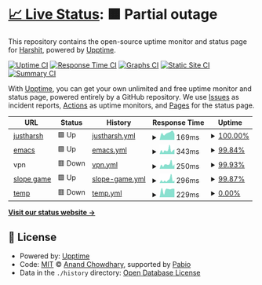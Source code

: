 # [📈 Live Status](https://demo.upptime.js.org): <!--live status--> **🟧 Partial outage**

This repository contains the open-source uptime monitor and status page for [Harshit](emacs.justharsh.xyz), powered by [Upptime](https://github.com/upptime/upptime).

[![Uptime CI](https://github.com/hmodi51/upptime/workflows/Uptime%20CI/badge.svg)](https://github.com/hmodi51/upptime/actions?query=workflow%3A%22Uptime+CI%22)
[![Response Time CI](https://github.com/hmodi51/upptime/workflows/Response%20Time%20CI/badge.svg)](https://github.com/hmodi51/upptime/actions?query=workflow%3A%22Response+Time+CI%22)
[![Graphs CI](https://github.com/hmodi51/upptime/workflows/Graphs%20CI/badge.svg)](https://github.com/hmodi51/upptime/actions?query=workflow%3A%22Graphs+CI%22)
[![Static Site CI](https://github.com/hmodi51/upptime/workflows/Static%20Site%20CI/badge.svg)](https://github.com/hmodi51/upptime/actions?query=workflow%3A%22Static+Site+CI%22)
[![Summary CI](https://github.com/hmodi51/upptime/workflows/Summary%20CI/badge.svg)](https://github.com/hmodi51/upptime/actions?query=workflow%3A%22Summary+CI%22)

With [Upptime](https://upptime.js.org), you can get your own unlimited and free uptime monitor and status page, powered entirely by a GitHub repository. We use [Issues](https://github.com/hmodi51/upptime/issues) as incident reports, [Actions](https://github.com/hmodi51/upptime/actions) as uptime monitors, and [Pages](https://demo.upptime.js.org) for the status page.

<!--start: status pages-->
<!-- This summary is generated by Upptime (https://github.com/upptime/upptime) -->
<!-- Do not edit this manually, your changes will be overwritten -->
<!-- prettier-ignore -->
| URL | Status | History | Response Time | Uptime |
| --- | ------ | ------- | ------------- | ------ |
| <img alt="" src="https://icons.duckduckgo.com/ip3/justharsh.xyz.ico" height="13"> [justharsh](https://justharsh.xyz) | 🟩 Up | [justharsh.yml](https://github.com/hmodi51/uptime/commits/HEAD/history/justharsh.yml) | <details><summary><img alt="Response time graph" src="./graphs/justharsh/response-time-week.png" height="20"> 169ms</summary><br><a href="https://status.harshitmodi.dev/history/justharsh"><img alt="Response time 131" src="https://img.shields.io/endpoint?url=https%3A%2F%2Fraw.githubusercontent.com%2Fhmodi51%2Fuptime%2FHEAD%2Fapi%2Fjustharsh%2Fresponse-time.json"></a><br><a href="https://status.harshitmodi.dev/history/justharsh"><img alt="24-hour response time 149" src="https://img.shields.io/endpoint?url=https%3A%2F%2Fraw.githubusercontent.com%2Fhmodi51%2Fuptime%2FHEAD%2Fapi%2Fjustharsh%2Fresponse-time-day.json"></a><br><a href="https://status.harshitmodi.dev/history/justharsh"><img alt="7-day response time 169" src="https://img.shields.io/endpoint?url=https%3A%2F%2Fraw.githubusercontent.com%2Fhmodi51%2Fuptime%2FHEAD%2Fapi%2Fjustharsh%2Fresponse-time-week.json"></a><br><a href="https://status.harshitmodi.dev/history/justharsh"><img alt="30-day response time 134" src="https://img.shields.io/endpoint?url=https%3A%2F%2Fraw.githubusercontent.com%2Fhmodi51%2Fuptime%2FHEAD%2Fapi%2Fjustharsh%2Fresponse-time-month.json"></a><br><a href="https://status.harshitmodi.dev/history/justharsh"><img alt="1-year response time 131" src="https://img.shields.io/endpoint?url=https%3A%2F%2Fraw.githubusercontent.com%2Fhmodi51%2Fuptime%2FHEAD%2Fapi%2Fjustharsh%2Fresponse-time-year.json"></a></details> | <details><summary><a href="https://status.harshitmodi.dev/history/justharsh">100.00%</a></summary><a href="https://status.harshitmodi.dev/history/justharsh"><img alt="All-time uptime 100.00%" src="https://img.shields.io/endpoint?url=https%3A%2F%2Fraw.githubusercontent.com%2Fhmodi51%2Fuptime%2FHEAD%2Fapi%2Fjustharsh%2Fuptime.json"></a><br><a href="https://status.harshitmodi.dev/history/justharsh"><img alt="24-hour uptime 100.00%" src="https://img.shields.io/endpoint?url=https%3A%2F%2Fraw.githubusercontent.com%2Fhmodi51%2Fuptime%2FHEAD%2Fapi%2Fjustharsh%2Fuptime-day.json"></a><br><a href="https://status.harshitmodi.dev/history/justharsh"><img alt="7-day uptime 100.00%" src="https://img.shields.io/endpoint?url=https%3A%2F%2Fraw.githubusercontent.com%2Fhmodi51%2Fuptime%2FHEAD%2Fapi%2Fjustharsh%2Fuptime-week.json"></a><br><a href="https://status.harshitmodi.dev/history/justharsh"><img alt="30-day uptime 100.00%" src="https://img.shields.io/endpoint?url=https%3A%2F%2Fraw.githubusercontent.com%2Fhmodi51%2Fuptime%2FHEAD%2Fapi%2Fjustharsh%2Fuptime-month.json"></a><br><a href="https://status.harshitmodi.dev/history/justharsh"><img alt="1-year uptime 100.00%" src="https://img.shields.io/endpoint?url=https%3A%2F%2Fraw.githubusercontent.com%2Fhmodi51%2Fuptime%2FHEAD%2Fapi%2Fjustharsh%2Fuptime-year.json"></a></details>
| <img alt="" src="https://icons.duckduckgo.com/ip3/harshitmodi.dev.ico" height="13"> [emacs](https://harshitmodi.dev) | 🟩 Up | [emacs.yml](https://github.com/hmodi51/uptime/commits/HEAD/history/emacs.yml) | <details><summary><img alt="Response time graph" src="./graphs/emacs/response-time-week.png" height="20"> 343ms</summary><br><a href="https://status.harshitmodi.dev/history/emacs"><img alt="Response time 323" src="https://img.shields.io/endpoint?url=https%3A%2F%2Fraw.githubusercontent.com%2Fhmodi51%2Fuptime%2FHEAD%2Fapi%2Femacs%2Fresponse-time.json"></a><br><a href="https://status.harshitmodi.dev/history/emacs"><img alt="24-hour response time 410" src="https://img.shields.io/endpoint?url=https%3A%2F%2Fraw.githubusercontent.com%2Fhmodi51%2Fuptime%2FHEAD%2Fapi%2Femacs%2Fresponse-time-day.json"></a><br><a href="https://status.harshitmodi.dev/history/emacs"><img alt="7-day response time 343" src="https://img.shields.io/endpoint?url=https%3A%2F%2Fraw.githubusercontent.com%2Fhmodi51%2Fuptime%2FHEAD%2Fapi%2Femacs%2Fresponse-time-week.json"></a><br><a href="https://status.harshitmodi.dev/history/emacs"><img alt="30-day response time 265" src="https://img.shields.io/endpoint?url=https%3A%2F%2Fraw.githubusercontent.com%2Fhmodi51%2Fuptime%2FHEAD%2Fapi%2Femacs%2Fresponse-time-month.json"></a><br><a href="https://status.harshitmodi.dev/history/emacs"><img alt="1-year response time 323" src="https://img.shields.io/endpoint?url=https%3A%2F%2Fraw.githubusercontent.com%2Fhmodi51%2Fuptime%2FHEAD%2Fapi%2Femacs%2Fresponse-time-year.json"></a></details> | <details><summary><a href="https://status.harshitmodi.dev/history/emacs">99.84%</a></summary><a href="https://status.harshitmodi.dev/history/emacs"><img alt="All-time uptime 99.75%" src="https://img.shields.io/endpoint?url=https%3A%2F%2Fraw.githubusercontent.com%2Fhmodi51%2Fuptime%2FHEAD%2Fapi%2Femacs%2Fuptime.json"></a><br><a href="https://status.harshitmodi.dev/history/emacs"><img alt="24-hour uptime 100.00%" src="https://img.shields.io/endpoint?url=https%3A%2F%2Fraw.githubusercontent.com%2Fhmodi51%2Fuptime%2FHEAD%2Fapi%2Femacs%2Fuptime-day.json"></a><br><a href="https://status.harshitmodi.dev/history/emacs"><img alt="7-day uptime 99.84%" src="https://img.shields.io/endpoint?url=https%3A%2F%2Fraw.githubusercontent.com%2Fhmodi51%2Fuptime%2FHEAD%2Fapi%2Femacs%2Fuptime-week.json"></a><br><a href="https://status.harshitmodi.dev/history/emacs"><img alt="30-day uptime 99.59%" src="https://img.shields.io/endpoint?url=https%3A%2F%2Fraw.githubusercontent.com%2Fhmodi51%2Fuptime%2FHEAD%2Fapi%2Femacs%2Fuptime-month.json"></a><br><a href="https://status.harshitmodi.dev/history/emacs"><img alt="1-year uptime 99.75%" src="https://img.shields.io/endpoint?url=https%3A%2F%2Fraw.githubusercontent.com%2Fhmodi51%2Fuptime%2FHEAD%2Fapi%2Femacs%2Fuptime-year.json"></a></details>
| <img alt="" src="https://icons.duckduckgo.com/ip3/null.ico" height="13"> vpn | 🟥 Down | [vpn.yml](https://github.com/hmodi51/uptime/commits/HEAD/history/vpn.yml) | <details><summary><img alt="Response time graph" src="./graphs/vpn/response-time-week.png" height="20"> 250ms</summary><br><a href="https://status.harshitmodi.dev/history/vpn"><img alt="Response time 230" src="https://img.shields.io/endpoint?url=https%3A%2F%2Fraw.githubusercontent.com%2Fhmodi51%2Fuptime%2FHEAD%2Fapi%2Fvpn%2Fresponse-time.json"></a><br><a href="https://status.harshitmodi.dev/history/vpn"><img alt="24-hour response time 280" src="https://img.shields.io/endpoint?url=https%3A%2F%2Fraw.githubusercontent.com%2Fhmodi51%2Fuptime%2FHEAD%2Fapi%2Fvpn%2Fresponse-time-day.json"></a><br><a href="https://status.harshitmodi.dev/history/vpn"><img alt="7-day response time 250" src="https://img.shields.io/endpoint?url=https%3A%2F%2Fraw.githubusercontent.com%2Fhmodi51%2Fuptime%2FHEAD%2Fapi%2Fvpn%2Fresponse-time-week.json"></a><br><a href="https://status.harshitmodi.dev/history/vpn"><img alt="30-day response time 212" src="https://img.shields.io/endpoint?url=https%3A%2F%2Fraw.githubusercontent.com%2Fhmodi51%2Fuptime%2FHEAD%2Fapi%2Fvpn%2Fresponse-time-month.json"></a><br><a href="https://status.harshitmodi.dev/history/vpn"><img alt="1-year response time 230" src="https://img.shields.io/endpoint?url=https%3A%2F%2Fraw.githubusercontent.com%2Fhmodi51%2Fuptime%2FHEAD%2Fapi%2Fvpn%2Fresponse-time-year.json"></a></details> | <details><summary><a href="https://status.harshitmodi.dev/history/vpn">99.93%</a></summary><a href="https://status.harshitmodi.dev/history/vpn"><img alt="All-time uptime 99.77%" src="https://img.shields.io/endpoint?url=https%3A%2F%2Fraw.githubusercontent.com%2Fhmodi51%2Fuptime%2FHEAD%2Fapi%2Fvpn%2Fuptime.json"></a><br><a href="https://status.harshitmodi.dev/history/vpn"><img alt="24-hour uptime 99.49%" src="https://img.shields.io/endpoint?url=https%3A%2F%2Fraw.githubusercontent.com%2Fhmodi51%2Fuptime%2FHEAD%2Fapi%2Fvpn%2Fuptime-day.json"></a><br><a href="https://status.harshitmodi.dev/history/vpn"><img alt="7-day uptime 99.93%" src="https://img.shields.io/endpoint?url=https%3A%2F%2Fraw.githubusercontent.com%2Fhmodi51%2Fuptime%2FHEAD%2Fapi%2Fvpn%2Fuptime-week.json"></a><br><a href="https://status.harshitmodi.dev/history/vpn"><img alt="30-day uptime 99.61%" src="https://img.shields.io/endpoint?url=https%3A%2F%2Fraw.githubusercontent.com%2Fhmodi51%2Fuptime%2FHEAD%2Fapi%2Fvpn%2Fuptime-month.json"></a><br><a href="https://status.harshitmodi.dev/history/vpn"><img alt="1-year uptime 99.77%" src="https://img.shields.io/endpoint?url=https%3A%2F%2Fraw.githubusercontent.com%2Fhmodi51%2Fuptime%2FHEAD%2Fapi%2Fvpn%2Fuptime-year.json"></a></details>
| <img alt="" src="https://icons.duckduckgo.com/ip3/slope.justharsh.xyz.ico" height="13"> [slope game](https://slope.justharsh.xyz) | 🟩 Up | [slope-game.yml](https://github.com/hmodi51/uptime/commits/HEAD/history/slope-game.yml) | <details><summary><img alt="Response time graph" src="./graphs/slope-game/response-time-week.png" height="20"> 296ms</summary><br><a href="https://status.harshitmodi.dev/history/slope-game"><img alt="Response time 220" src="https://img.shields.io/endpoint?url=https%3A%2F%2Fraw.githubusercontent.com%2Fhmodi51%2Fuptime%2FHEAD%2Fapi%2Fslope-game%2Fresponse-time.json"></a><br><a href="https://status.harshitmodi.dev/history/slope-game"><img alt="24-hour response time 265" src="https://img.shields.io/endpoint?url=https%3A%2F%2Fraw.githubusercontent.com%2Fhmodi51%2Fuptime%2FHEAD%2Fapi%2Fslope-game%2Fresponse-time-day.json"></a><br><a href="https://status.harshitmodi.dev/history/slope-game"><img alt="7-day response time 296" src="https://img.shields.io/endpoint?url=https%3A%2F%2Fraw.githubusercontent.com%2Fhmodi51%2Fuptime%2FHEAD%2Fapi%2Fslope-game%2Fresponse-time-week.json"></a><br><a href="https://status.harshitmodi.dev/history/slope-game"><img alt="30-day response time 214" src="https://img.shields.io/endpoint?url=https%3A%2F%2Fraw.githubusercontent.com%2Fhmodi51%2Fuptime%2FHEAD%2Fapi%2Fslope-game%2Fresponse-time-month.json"></a><br><a href="https://status.harshitmodi.dev/history/slope-game"><img alt="1-year response time 220" src="https://img.shields.io/endpoint?url=https%3A%2F%2Fraw.githubusercontent.com%2Fhmodi51%2Fuptime%2FHEAD%2Fapi%2Fslope-game%2Fresponse-time-year.json"></a></details> | <details><summary><a href="https://status.harshitmodi.dev/history/slope-game">99.87%</a></summary><a href="https://status.harshitmodi.dev/history/slope-game"><img alt="All-time uptime 99.77%" src="https://img.shields.io/endpoint?url=https%3A%2F%2Fraw.githubusercontent.com%2Fhmodi51%2Fuptime%2FHEAD%2Fapi%2Fslope-game%2Fuptime.json"></a><br><a href="https://status.harshitmodi.dev/history/slope-game"><img alt="24-hour uptime 100.00%" src="https://img.shields.io/endpoint?url=https%3A%2F%2Fraw.githubusercontent.com%2Fhmodi51%2Fuptime%2FHEAD%2Fapi%2Fslope-game%2Fuptime-day.json"></a><br><a href="https://status.harshitmodi.dev/history/slope-game"><img alt="7-day uptime 99.87%" src="https://img.shields.io/endpoint?url=https%3A%2F%2Fraw.githubusercontent.com%2Fhmodi51%2Fuptime%2FHEAD%2Fapi%2Fslope-game%2Fuptime-week.json"></a><br><a href="https://status.harshitmodi.dev/history/slope-game"><img alt="30-day uptime 99.59%" src="https://img.shields.io/endpoint?url=https%3A%2F%2Fraw.githubusercontent.com%2Fhmodi51%2Fuptime%2FHEAD%2Fapi%2Fslope-game%2Fuptime-month.json"></a><br><a href="https://status.harshitmodi.dev/history/slope-game"><img alt="1-year uptime 99.77%" src="https://img.shields.io/endpoint?url=https%3A%2F%2Fraw.githubusercontent.com%2Fhmodi51%2Fuptime%2FHEAD%2Fapi%2Fslope-game%2Fuptime-year.json"></a></details>
| <img alt="" src="https://icons.duckduckgo.com/ip3/temp.justharsh.xyz.ico" height="13"> [temp](https://temp.justharsh.xyz) | 🟥 Down | [temp.yml](https://github.com/hmodi51/uptime/commits/HEAD/history/temp.yml) | <details><summary><img alt="Response time graph" src="./graphs/temp/response-time-week.png" height="20"> 229ms</summary><br><a href="https://status.harshitmodi.dev/history/temp"><img alt="Response time 228" src="https://img.shields.io/endpoint?url=https%3A%2F%2Fraw.githubusercontent.com%2Fhmodi51%2Fuptime%2FHEAD%2Fapi%2Ftemp%2Fresponse-time.json"></a><br><a href="https://status.harshitmodi.dev/history/temp"><img alt="24-hour response time 253" src="https://img.shields.io/endpoint?url=https%3A%2F%2Fraw.githubusercontent.com%2Fhmodi51%2Fuptime%2FHEAD%2Fapi%2Ftemp%2Fresponse-time-day.json"></a><br><a href="https://status.harshitmodi.dev/history/temp"><img alt="7-day response time 229" src="https://img.shields.io/endpoint?url=https%3A%2F%2Fraw.githubusercontent.com%2Fhmodi51%2Fuptime%2FHEAD%2Fapi%2Ftemp%2Fresponse-time-week.json"></a><br><a href="https://status.harshitmodi.dev/history/temp"><img alt="30-day response time 201" src="https://img.shields.io/endpoint?url=https%3A%2F%2Fraw.githubusercontent.com%2Fhmodi51%2Fuptime%2FHEAD%2Fapi%2Ftemp%2Fresponse-time-month.json"></a><br><a href="https://status.harshitmodi.dev/history/temp"><img alt="1-year response time 228" src="https://img.shields.io/endpoint?url=https%3A%2F%2Fraw.githubusercontent.com%2Fhmodi51%2Fuptime%2FHEAD%2Fapi%2Ftemp%2Fresponse-time-year.json"></a></details> | <details><summary><a href="https://status.harshitmodi.dev/history/temp">0.00%</a></summary><a href="https://status.harshitmodi.dev/history/temp"><img alt="All-time uptime 3.63%" src="https://img.shields.io/endpoint?url=https%3A%2F%2Fraw.githubusercontent.com%2Fhmodi51%2Fuptime%2FHEAD%2Fapi%2Ftemp%2Fuptime.json"></a><br><a href="https://status.harshitmodi.dev/history/temp"><img alt="24-hour uptime 0.00%" src="https://img.shields.io/endpoint?url=https%3A%2F%2Fraw.githubusercontent.com%2Fhmodi51%2Fuptime%2FHEAD%2Fapi%2Ftemp%2Fuptime-day.json"></a><br><a href="https://status.harshitmodi.dev/history/temp"><img alt="7-day uptime 0.00%" src="https://img.shields.io/endpoint?url=https%3A%2F%2Fraw.githubusercontent.com%2Fhmodi51%2Fuptime%2FHEAD%2Fapi%2Ftemp%2Fuptime-week.json"></a><br><a href="https://status.harshitmodi.dev/history/temp"><img alt="30-day uptime 1.38%" src="https://img.shields.io/endpoint?url=https%3A%2F%2Fraw.githubusercontent.com%2Fhmodi51%2Fuptime%2FHEAD%2Fapi%2Ftemp%2Fuptime-month.json"></a><br><a href="https://status.harshitmodi.dev/history/temp"><img alt="1-year uptime 3.63%" src="https://img.shields.io/endpoint?url=https%3A%2F%2Fraw.githubusercontent.com%2Fhmodi51%2Fuptime%2FHEAD%2Fapi%2Ftemp%2Fuptime-year.json"></a></details>

<!--end: status pages-->

[**Visit our status website →**](https://demo.upptime.js.org)

## 📄 License

- Powered by: [Upptime](https://github.com/upptime/upptime)
- Code: [MIT](./LICENSE) © [Anand Chowdhary](https://anandchowdhary.com), supported by [Pabio](https://pabio.com)
- Data in the `./history` directory: [Open Database License](https://opendatacommons.org/licenses/odbl/1-0/)
